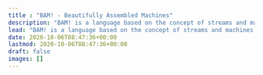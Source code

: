```yaml
---
title : "BAM! - Beautifully Assembled Machines"
description: "BAM! is a language based on the concept of streams and machines that transform streams."
lead: "BAM! is a language based on the concept of streams and machines that transform streams."
date: 2020-10-06T08:47:36+00:00
lastmod: 2020-10-06T08:47:36+00:00
draft: false
images: []
---
```


